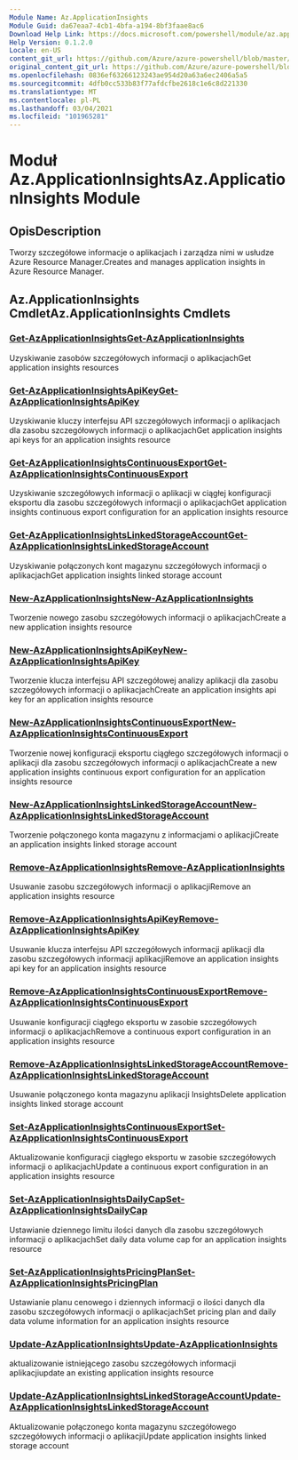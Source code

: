 ```yaml
---
Module Name: Az.ApplicationInsights
Module Guid: da67eaa7-4cb1-4bfa-a194-8bf3faae8ac6
Download Help Link: https://docs.microsoft.com/powershell/module/az.applicationinsights
Help Version: 0.1.2.0
Locale: en-US
content_git_url: https://github.com/Azure/azure-powershell/blob/master/src/ApplicationInsights/ApplicationInsights/help/Az.ApplicationInsights.md
original_content_git_url: https://github.com/Azure/azure-powershell/blob/master/src/ApplicationInsights/ApplicationInsights/help/Az.ApplicationInsights.md
ms.openlocfilehash: 0836ef63266123243ae954d20a63a6ec2406a5a5
ms.sourcegitcommit: 4dfb0cc533b83f77afdcfbe2618c1e6c8d221330
ms.translationtype: MT
ms.contentlocale: pl-PL
ms.lasthandoff: 03/04/2021
ms.locfileid: "101965281"
---
```

# <span data-ttu-id="9ca21-101">Moduł Az.ApplicationInsights</span><span class="sxs-lookup"><span data-stu-id="9ca21-101">Az.ApplicationInsights Module</span></span>
## <span data-ttu-id="9ca21-102">Opis</span><span class="sxs-lookup"><span data-stu-id="9ca21-102">Description</span></span>
<span data-ttu-id="9ca21-103">Tworzy szczegółowe informacje o aplikacjach i zarządza nimi w usłudze Azure Resource Manager.</span><span class="sxs-lookup"><span data-stu-id="9ca21-103">Creates and manages application insights in Azure Resource Manager.</span></span>

## <span data-ttu-id="9ca21-104">Az.ApplicationInsights Cmdlet</span><span class="sxs-lookup"><span data-stu-id="9ca21-104">Az.ApplicationInsights Cmdlets</span></span>
### [<span data-ttu-id="9ca21-105">Get-AzApplicationInsights</span><span class="sxs-lookup"><span data-stu-id="9ca21-105">Get-AzApplicationInsights</span></span>](Get-AzApplicationInsights.md)
<span data-ttu-id="9ca21-106">Uzyskiwanie zasobów szczegółowych informacji o aplikacjach</span><span class="sxs-lookup"><span data-stu-id="9ca21-106">Get application insights resources</span></span>

### [<span data-ttu-id="9ca21-107">Get-AzApplicationInsightsApiKey</span><span class="sxs-lookup"><span data-stu-id="9ca21-107">Get-AzApplicationInsightsApiKey</span></span>](Get-AzApplicationInsightsApiKey.md)
<span data-ttu-id="9ca21-108">Uzyskiwanie kluczy interfejsu API szczegółowych informacji o aplikacjach dla zasobu szczegółowych informacji o aplikacjach</span><span class="sxs-lookup"><span data-stu-id="9ca21-108">Get application insights api keys for an application insights resource</span></span>

### [<span data-ttu-id="9ca21-109">Get-AzApplicationInsightsContinuousExport</span><span class="sxs-lookup"><span data-stu-id="9ca21-109">Get-AzApplicationInsightsContinuousExport</span></span>](Get-AzApplicationInsightsContinuousExport.md)
<span data-ttu-id="9ca21-110">Uzyskiwanie szczegółowych informacji o aplikacji w ciągłej konfiguracji eksportu dla zasobu szczegółowych informacji o aplikacjach</span><span class="sxs-lookup"><span data-stu-id="9ca21-110">Get application insights continuous export configuration for an application insights resource</span></span>

### [<span data-ttu-id="9ca21-111">Get-AzApplicationInsightsLinkedStorageAccount</span><span class="sxs-lookup"><span data-stu-id="9ca21-111">Get-AzApplicationInsightsLinkedStorageAccount</span></span>](Get-AzApplicationInsightsLinkedStorageAccount.md)
<span data-ttu-id="9ca21-112">Uzyskiwanie połączonych kont magazynu szczegółowych informacji o aplikacjach</span><span class="sxs-lookup"><span data-stu-id="9ca21-112">Get application insights linked storage account</span></span>

### [<span data-ttu-id="9ca21-113">New-AzApplicationInsights</span><span class="sxs-lookup"><span data-stu-id="9ca21-113">New-AzApplicationInsights</span></span>](New-AzApplicationInsights.md)
<span data-ttu-id="9ca21-114">Tworzenie nowego zasobu szczegółowych informacji o aplikacjach</span><span class="sxs-lookup"><span data-stu-id="9ca21-114">Create a new application insights resource</span></span>

### [<span data-ttu-id="9ca21-115">New-AzApplicationInsightsApiKey</span><span class="sxs-lookup"><span data-stu-id="9ca21-115">New-AzApplicationInsightsApiKey</span></span>](New-AzApplicationInsightsApiKey.md)
<span data-ttu-id="9ca21-116">Tworzenie klucza interfejsu API szczegółowej analizy aplikacji dla zasobu szczegółowych informacji o aplikacjach</span><span class="sxs-lookup"><span data-stu-id="9ca21-116">Create an application insights api key for an application insights resource</span></span>

### [<span data-ttu-id="9ca21-117">New-AzApplicationInsightsContinuousExport</span><span class="sxs-lookup"><span data-stu-id="9ca21-117">New-AzApplicationInsightsContinuousExport</span></span>](New-AzApplicationInsightsContinuousExport.md)
<span data-ttu-id="9ca21-118">Tworzenie nowej konfiguracji eksportu ciągłego szczegółowych informacji o aplikacji dla zasobu szczegółowych informacji o aplikacjach</span><span class="sxs-lookup"><span data-stu-id="9ca21-118">Create a new application insights continuous export configuration for an application insights resource</span></span>

### [<span data-ttu-id="9ca21-119">New-AzApplicationInsightsLinkedStorageAccount</span><span class="sxs-lookup"><span data-stu-id="9ca21-119">New-AzApplicationInsightsLinkedStorageAccount</span></span>](New-AzApplicationInsightsLinkedStorageAccount.md)
<span data-ttu-id="9ca21-120">Tworzenie połączonego konta magazynu z informacjami o aplikacji</span><span class="sxs-lookup"><span data-stu-id="9ca21-120">Create an application insights linked storage account</span></span>

### [<span data-ttu-id="9ca21-121">Remove-AzApplicationInsights</span><span class="sxs-lookup"><span data-stu-id="9ca21-121">Remove-AzApplicationInsights</span></span>](Remove-AzApplicationInsights.md)
<span data-ttu-id="9ca21-122">Usuwanie zasobu szczegółowych informacji o aplikacji</span><span class="sxs-lookup"><span data-stu-id="9ca21-122">Remove an application insights resource</span></span>

### [<span data-ttu-id="9ca21-123">Remove-AzApplicationInsightsApiKey</span><span class="sxs-lookup"><span data-stu-id="9ca21-123">Remove-AzApplicationInsightsApiKey</span></span>](Remove-AzApplicationInsightsApiKey.md)
<span data-ttu-id="9ca21-124">Usuwanie klucza interfejsu API szczegółowych informacji aplikacji dla zasobu szczegółowych informacji aplikacji</span><span class="sxs-lookup"><span data-stu-id="9ca21-124">Remove an application insights api key for an application insights resource</span></span>

### [<span data-ttu-id="9ca21-125">Remove-AzApplicationInsightsContinuousExport</span><span class="sxs-lookup"><span data-stu-id="9ca21-125">Remove-AzApplicationInsightsContinuousExport</span></span>](Remove-AzApplicationInsightsContinuousExport.md)
<span data-ttu-id="9ca21-126">Usuwanie konfiguracji ciągłego eksportu w zasobie szczegółowych informacji o aplikacjach</span><span class="sxs-lookup"><span data-stu-id="9ca21-126">Remove a continuous export configuration in an application insights resource</span></span>

### [<span data-ttu-id="9ca21-127">Remove-AzApplicationInsightsLinkedStorageAccount</span><span class="sxs-lookup"><span data-stu-id="9ca21-127">Remove-AzApplicationInsightsLinkedStorageAccount</span></span>](Remove-AzApplicationInsightsLinkedStorageAccount.md)
<span data-ttu-id="9ca21-128">Usuwanie połączonego konta magazynu aplikacji Insights</span><span class="sxs-lookup"><span data-stu-id="9ca21-128">Delete application insights linked storage account</span></span>

### [<span data-ttu-id="9ca21-129">Set-AzApplicationInsightsContinuousExport</span><span class="sxs-lookup"><span data-stu-id="9ca21-129">Set-AzApplicationInsightsContinuousExport</span></span>](Set-AzApplicationInsightsContinuousExport.md)
<span data-ttu-id="9ca21-130">Aktualizowanie konfiguracji ciągłego eksportu w zasobie szczegółowych informacji o aplikacjach</span><span class="sxs-lookup"><span data-stu-id="9ca21-130">Update a continuous export configuration in an application insights resource</span></span>

### [<span data-ttu-id="9ca21-131">Set-AzApplicationInsightsDailyCap</span><span class="sxs-lookup"><span data-stu-id="9ca21-131">Set-AzApplicationInsightsDailyCap</span></span>](Set-AzApplicationInsightsDailyCap.md)
<span data-ttu-id="9ca21-132">Ustawianie dziennego limitu ilości danych dla zasobu szczegółowych informacji o aplikacjach</span><span class="sxs-lookup"><span data-stu-id="9ca21-132">Set daily data volume cap for an application insights resource</span></span>

### [<span data-ttu-id="9ca21-133">Set-AzApplicationInsightsPricingPlan</span><span class="sxs-lookup"><span data-stu-id="9ca21-133">Set-AzApplicationInsightsPricingPlan</span></span>](Set-AzApplicationInsightsPricingPlan.md)
<span data-ttu-id="9ca21-134">Ustawianie planu cenowego i dziennych informacji o ilości danych dla zasobu szczegółowych informacji o aplikacjach</span><span class="sxs-lookup"><span data-stu-id="9ca21-134">Set pricing plan and daily data volume information for an application insights resource</span></span>

### [<span data-ttu-id="9ca21-135">Update-AzApplicationInsights</span><span class="sxs-lookup"><span data-stu-id="9ca21-135">Update-AzApplicationInsights</span></span>](Update-AzApplicationInsights.md)
<span data-ttu-id="9ca21-136">aktualizowanie istniejącego zasobu szczegółowych informacji aplikacji</span><span class="sxs-lookup"><span data-stu-id="9ca21-136">update an existing application insights resource</span></span>

### [<span data-ttu-id="9ca21-137">Update-AzApplicationInsightsLinkedStorageAccount</span><span class="sxs-lookup"><span data-stu-id="9ca21-137">Update-AzApplicationInsightsLinkedStorageAccount</span></span>](Update-AzApplicationInsightsLinkedStorageAccount.md)
<span data-ttu-id="9ca21-138">Aktualizowanie połączonego konta magazynu szczegółowego szczegółowych informacji o aplikacji</span><span class="sxs-lookup"><span data-stu-id="9ca21-138">Update application insights linked storage account</span></span>

